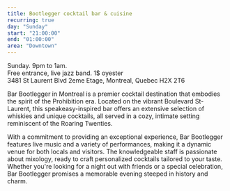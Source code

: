 ```yaml
---
title: Bootlegger cocktail bar & cuisine
recurring: true
day: "Sunday"
start: "21:00:00"
end: "01:00:00"
area: "Downtown"
---
```


Sunday. 9pm to 1am.<br>Free entrance, live jazz band. 1$ oyester<br>3481 St Laurent Blvd 2eme Etage, Montreal, Quebec H2X 2T6

<!-- more -->

Bar Bootlegger in Montreal is a premier cocktail destination that embodies the spirit of the Prohibition era. Located on the vibrant Boulevard St-Laurent, this speakeasy-inspired bar offers an extensive selection of whiskies and unique cocktails, all served in a cozy, intimate setting reminiscent of the Roaring Twenties. 

With a commitment to providing an exceptional experience, Bar Bootlegger features live music and a variety of performances, making it a dynamic venue for both locals and visitors. The knowledgeable staff is passionate about mixology, ready to craft personalized cocktails tailored to your taste. Whether you're looking for a night out with friends or a special celebration, Bar Bootlegger promises a memorable evening steeped in history and charm.
